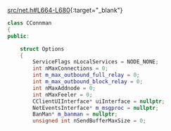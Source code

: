 [src/net.h#L664-L680](https://github.com/pro-bitcoin/pro-bitcoin/blob/1cebb77cf68ba53092fbd26d21522a8adbfa2c2a/src/net.h#L664-L680){:target="_blank"}
```cpp
class CConnman
{
public:

    struct Options
    {
        ServiceFlags nLocalServices = NODE_NONE;
        int nMaxConnections = 0;
        int m_max_outbound_full_relay = 0;
        int m_max_outbound_block_relay = 0;
        int nMaxAddnode = 0;
        int nMaxFeeler = 0;
        CClientUIInterface* uiInterface = nullptr;
        NetEventsInterface* m_msgproc = nullptr;
        BanMan* m_banman = nullptr;
        unsigned int nSendBufferMaxSize = 0;
```
